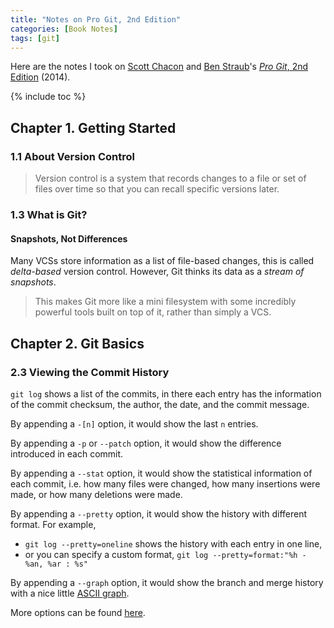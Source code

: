 ```yaml
---
title: "Notes on Pro Git, 2nd Edition"
categories: [Book Notes]
tags: [git]
---
```


Here are the notes I took on [Scott Chacon](http://scottchacon.com/) and [Ben Straub](https://ben.straub.cc/)'s [*Pro Git*, 2nd Edition](https://git-scm.com/book/en/v2) (2014).

{% include toc %}

## Chapter 1. Getting Started

### 1.1 About Version Control

> Version control is a system that records changes to a file or set of files over time so that you can recall specific versions later.

### 1.3 What is Git?

#### Snapshots, Not Differences

Many VCSs store information as a list of file-based changes, this is called *delta-based* version control. However, Git thinks its data as a *stream of snapshots*.

> This makes Git more like a mini filesystem with some incredibly powerful tools built on top of it, rather than simply a VCS.

## Chapter 2. Git Basics

### 2.3 Viewing the Commit History

`git log` shows a list of the commits, in there each entry has the information of the commit checksum, the author, the date, and the commit message.

By appending a `-[n]` option, it would show the last `n` entries.

By appending a `-p` or `--patch` option, it would show the difference introduced in each commit.

By appending a `--stat` option, it would show the statistical information of each commit, i.e. how many files were changed, how many insertions were made, or how many deletions were made.

By appending a `--pretty` option, it would show the history with different format. For example, 

- `git log --pretty=oneline` shows the history with each entry in one line,
- or you can specify a custom format, `git log --pretty=format:"%h - %an, %ar : %s"`

By appending a `--graph` option, it would show the branch and merge history with a nice little [ASCII graph](https://en.wikipedia.org/wiki/ASCII_art).

More options can be found [here](https://git-scm.com/docs/git-log).
